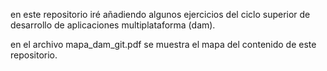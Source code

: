 en este repositorio iré añadiendo algunos ejercicios del ciclo superior de desarrollo de aplicaciones multiplataforma (dam).

en el archivo mapa_dam_git.pdf se muestra el mapa del contenido de este repositorio.
